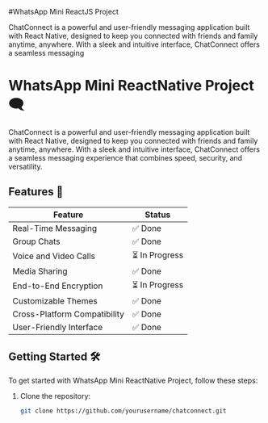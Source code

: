 #WhatsApp Mini ReactJS Project

ChatConnect is a powerful and user-friendly messaging application built with React Native, designed to keep you connected with friends and family anytime, anywhere. 
With a sleek and intuitive interface, ChatConnect offers a seamless messaging 

# WhatsApp Mini ReactNative Project 🗨️

ChatConnect is a powerful and user-friendly messaging application built with React Native, designed to keep you connected with friends and family anytime, anywhere. With a sleek and intuitive interface, ChatConnect offers a seamless messaging experience that combines speed, security, and versatility.

## Features 🚀

| Feature                        | Status         |
|--------------------------------|----------------|
| Real-Time Messaging            | ✅ Done        |
| Group Chats                    | ✅ Done        |
| Voice and Video Calls          | ⏳ In Progress |
| Media Sharing                  | ✅ Done        |
| End-to-End Encryption          | ⏳ In Progress |
| Customizable Themes            | ✅ Done        |
| Cross-Platform Compatibility   | ✅ Done        |
| User-Friendly Interface        | ✅ Done        |

## Getting Started 🛠️

To get started with WhatsApp Mini ReactNative Project, follow these steps:

1. Clone the repository:
   ```bash
   git clone https://github.com/yourusername/chatconnect.git

